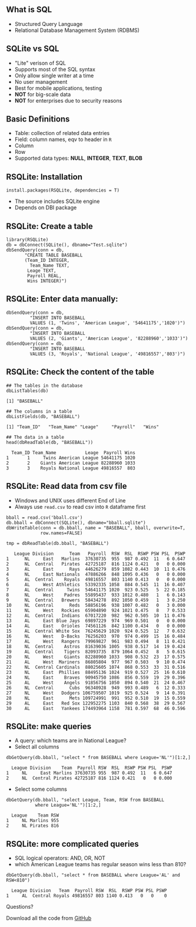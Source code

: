 What is SQL
-----------

-   Structured Query Language
-   Relational Database Management System (RDBMS)

SQLite vs SQL
-------------

-   "Lite" verison of SQL
-   Supports most of the SQL syntax
-   Only allow single writer at a time
-   No user management
-   Best for mobile applications, testing
-   **NOT** for big-scale data
-   **NOT** for enterprises due to security reasons

Basic Definitions
-----------------

-   Table: collection of related data entries
-   Field: column names, eqv to header in `R`
-   Column
-   Row
-   Supported data types: **NULL**, **INTEGER**, **TEXT**, **BLOB**

RSQLite: Installation
---------------------

    install.packages(RSQLite, dependencies = T)

-   The source includes SQLite engine
-   Depends on DBI package

RSQLite: Create a table
-----------------------

    library(RSQLite)
    db = dbConnect(SQLite(), dbname="Test.sqlite")
    dbSendQuery(conn = db,
           "CREATE TABLE BASEBALL
           (Team_ID INTEGER,
             Team_Name TEXT,
            Leage TEXT,
            Payroll REAL,
            Wins INTEGER)")

RSQLite: Enter data manually:
-----------------------------

    dbSendQuery(conn = db,
             "INSERT INTO BASEBALL
             VALUES (1, 'Twins', 'American League', '54641175','1020')")
    dbSendQuery(conn = db,
             "INSERT INTO BASEBALL
             VALUES (2, 'Giants', 'American League', '82288960','1033')")
    dbSendQuery(conn = db,
             "INSERT INTO BASEBALL
             VALUES (3, 'Royals', 'National League', '49816557','803')")

RSQLite: Check the content of the table
---------------------------------------

    ## The tables in the database
    dbListTables(db) 

    [1] "BASEBALL"

    ## The columns in a table
    dbListFields(db, "BASEBALL")   

    [1] "Team_ID"   "Team_Name" "Leage"     "Payroll"   "Wins"     

    ## The data in a table
    head(dbReadTable(db, "BASEBALL"))

      Team_ID Team_Name           Leage  Payroll Wins
    1       1     Twins American League 54641175 1020
    2       2    Giants American League 82288960 1033
    3       3    Royals National League 49816557  803

RSQLite: Read data from csv file
--------------------------------

-   Windows and UNIX uses different End of Line
-   Always use `read.csv` to read csv into `R` dataframe first

<!-- -->

    bball = read.csv('bball.csv')
    db.bball = dbConnect(SQLite(), dbname="bball.sqlite")
    dbWriteTable(conn = db.bball, name = "BASEBALL", bball, overwrite=T,
                 row.names=FALSE)

    tmp = dbReadTable(db.bball, "BASEBALL")

       League Division      Team   Payroll  RSW  RSL  RSWP PSW PSL  PSWP
    1      NL     East   Marlins  37630735  955  987 0.492  11   6 0.647
    2      NL  Central   Pirates  42725187  816 1124 0.421   0   0 0.000
    3      AL     East      Rays  44626279  859 1082 0.443  10  11 0.476
    4      NL     East Nationals  47886266  848 1095 0.436   0   0 0.000
    5      AL  Central    Royals  49816557  803 1140 0.413   0   0 0.000
    6      AL     West Athletics  53392335 1058  884 0.545  11  16 0.407
    7      AL  Central     Twins  54641175 1020  923 0.525   5  22 0.185
    8      NL     West    Padres  55895437  933 1012 0.480   1   6 0.143
    9      NL  Central   Brewers  58434278  892 1050 0.459   1   3 0.250
    10     NL  Central      Reds  58856196  938 1007 0.482   0   3 0.000
    11     NL     West   Rockies  65904890  924 1021 0.475   8   7 0.533
    12     AL  Central   Indians  67017220  982  962 0.505  10  11 0.476
    13     AL     East Blue Jays  69897229  974  969 0.501   0   0 0.000
    14     AL     East   Orioles  74561126  842 1100 0.434   0   0 0.000
    15     AL  Central White Sox  76245629 1020  924 0.525  12   7 0.632
    16     NL     West   D-Backs  76256203  970  974 0.499  15  16 0.484
    17     AL     West   Rangers  79969827  961  983 0.494   8  11 0.421
    18     NL  Central    Astros  81639036 1005  938 0.517  14  19 0.424
    19     AL  Central    Tigers  82093735  879 1064 0.452   8   5 0.615
    20     NL     West    Giants  82288960 1033  908 0.532  23  17 0.575
    21     AL     West  Mariners  86805804  977  967 0.503   9  10 0.474
    22     NL  Central Cardinals  88025605 1074  868 0.553  33  31 0.516
    23     NL     East  Phillies  88495136 1024  919 0.527  25  16 0.610
    24     NL     East    Braves  90945750 1086  856 0.559  19  29 0.396
    25     AL     West    Angels  91856756 1050  894 0.540  21  24 0.467
    26     NL  Central      Cubs  96340928  949  993 0.489   6  12 0.333
    27     NL     West   Dodgers 106759507 1019  925 0.524   9  14 0.391
    28     NL     East      Mets 109724991  991  952 0.510  19  15 0.559
    29     AL     East   Red Sox 122952275 1103  840 0.568  38  29 0.567
    30     AL     East   Yankees 174493964 1158  781 0.597  68  46 0.596

RSQLite: make queries
---------------------

-   A query: which teams are in National League?
-   Select all columns

<!-- -->

    dbGetQuery(db.bball, "select * from BASEBALL where League='NL'")[1:2,]

      League Division    Team  Payroll RSW  RSL  RSWP PSW PSL  PSWP
    1     NL     East Marlins 37630735 955  987 0.492  11   6 0.647
    2     NL  Central Pirates 42725187 816 1124 0.421   0   0 0.000

-   Select some columns

<!-- -->

    dbGetQuery(db.bball, "select League, Team, RSW from BASEBALL
               where League='NL'")[1:2,]

      League    Team RSW
    1     NL Marlins 955
    2     NL Pirates 816

RSQLite: more complicated queries
---------------------------------

-   SQL logical operators: AND, OR, NOT
-   which American League teams has regular season wins less than 810?

<!-- -->

    dbGetQuery(db.bball, "select * from BASEBALL where League='AL' and RSW<810")

      League Division   Team  Payroll RSW  RSL  RSWP PSW PSL PSWP
    1     AL  Central Royals 49816557 803 1140 0.413   0   0    0

Questions?

Download all the code from
[GitHub](https://github.com/ysquared2/RSQLiteTutorial)

